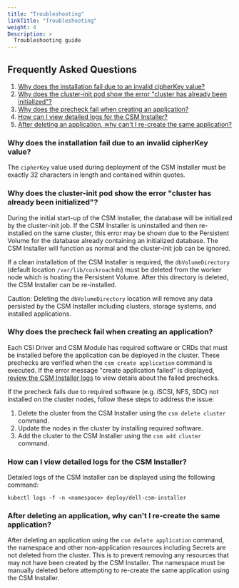 ```yaml
---
title: "Troubleshooting"
linkTitle: "Troubleshooting"
weight: 4
Description: >
  Troubleshooting guide
---
```


## Frequently Asked Questions
1. [Why does the installation fail due to an invalid cipherKey value?](#why-does-the-installation-fail-due-to-an-invalid-cipherkey-value)
2. [Why does the cluster-init pod show the error "cluster has already been initialized"?](#why-does-the-cluster-init-pod-show-the-error-cluster-has-already-been-initialized)
3. [Why does the precheck fail when creating an application?](#why-does-the-precheck-fail-when-creating-an-application)
4. [How can I view detailed logs for the CSM Installer?](#how-can-i-view-detailed-logs-for-the-csm-installer)
5. [After deleting an application, why can't I re-create the same application?](#after-deleting-an-application-why-cant-i-re-create-the-same-application)

### Why does the installation fail due to an invalid cipherKey value?
The `cipherKey` value used during deployment of the CSM Installer must be exactly 32 characters in length and contained within quotes.

### Why does the cluster-init pod show the error "cluster has already been initialized"?
During the initial start-up of the CSM Installer, the database will be initialized by the cluster-init job. If the CSM Installer is uninstalled and then re-installed on the same cluster, this error may be shown due to the Persistent Volume for the database already containing an initialized database. The CSM Installer will function as normal and the cluster-init job can be ignored.

If a clean installation of the CSM Installer is required, the `dbVolumeDirectory` (default location `/var/lib/cockroachdb`) must be deleted from the worker node which is hosting the Persistent Volume. After this directory is deleted, the CSM Installer can be re-installed. 

Caution: Deleting the `dbVolumeDirectory` location will remove any data persisted by the CSM Installer including clusters, storage systems, and installed applications.

### Why does the precheck fail when creating an application?
Each CSI Driver and CSM Module has required software or CRDs that must be installed before the application can be deployed in the cluster. These prechecks are verified when the `csm create application` command is executed. If the error message "create application failed" is displayed, [review the CSM Installer logs](#how-can-i-view-detailed-logs-for-the-csm-installer) to view details about the failed prechecks.

If the precheck fails due to required software (e.g. iSCSI, NFS, SDC) not installed on the cluster nodes, follow these steps to address the issue:
1. Delete the cluster from the CSM Installer using the `csm delete cluster` command.
2. Update the nodes in the cluster by installing required software.
3. Add the cluster to the CSM Installer using the `csm add cluster` command.

### How can I view detailed logs for the CSM Installer?
Detailed logs of the CSM Installer can be displayed using the following command:
```
kubectl logs -f -n <namespace> deploy/dell-csm-installer
```

### After deleting an application, why can't I re-create the same application?
After deleting an application using the `csm delete application` command, the namespace and other non-application resources including Secrets are not deleted from the cluster. This is to prevent removing any resources that may not have been created by the CSM Installer. The namespace must be manually deleted before attempting to re-create the same application using the CSM Installer.
